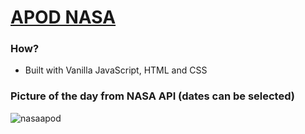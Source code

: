 # <a href="https://mthemartian.github.io/apod-space/">APOD NASA</a>
### How?
* Built with Vanilla JavaScript, HTML and CSS
### Picture of the day from NASA API (dates can be selected)
![nasaapod](https://github.com/MtheMartian/apod-space/assets/105645430/f83ef8bb-855f-4b0c-9f18-c554eb7258f3)

